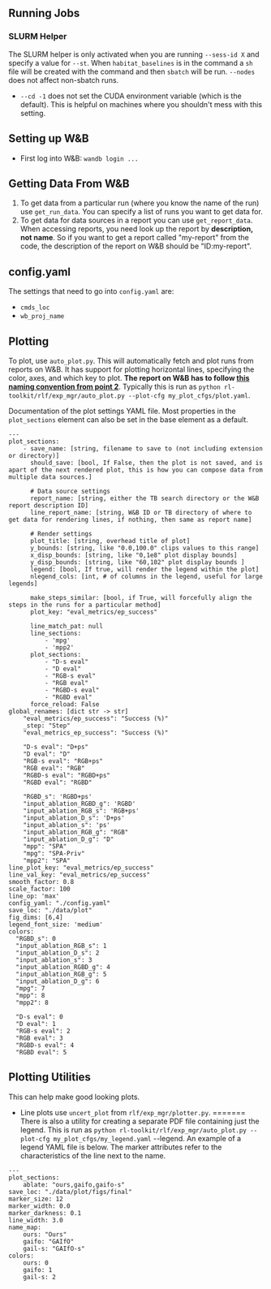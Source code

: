 ## Running Jobs
### SLURM Helper
The SLURM helper is only activated when you are running `--sess-id X` and
specify a value for `--st`. When `habitat_baselines` is in the command a
`sh` file will be created with the command and then `sbatch` will be run.
`--nodes` does not affect non-sbatch runs. 

- `--cd -1` does not set the CUDA environment variable (which is the default). This is helpful on
  machines where you shouldn't mess with this setting. 

## Setting up W&B
- First log into W&B: `wandb login ...`


## Getting Data From W&B
1. To get data from a particular run (where you know the name of the run) use
  `get_run_data`. You can specify a list of runs you want to get data for. 
2. To get data for data sources in a report you can use `get_report_data`. When accessing reports, you need look up the report by **description, not name**. So if you want to get a report called "my-report" from the code, the description of the report on W&B should be "ID:my-report". 

## config.yaml
The settings that need to go into `config.yaml` are:
- `cmds_loc`
- `wb_proj_name`

## Plotting 
To plot, use `auto_plot.py`. This will automatically fetch and plot runs from
reports on W&B. It has support for plotting horizontal lines, specifying the
color, axes, and which key to plot. **The report on W&B has to follow [this
naming convention from point
2](https://github.com/ASzot/rl-toolkit/tree/master/rlf/exp_mgr#getting-data-from-wb)**.
Typically this is run as `python rl-toolkit/rlf/exp_mgr/auto_plot.py --plot-cfg
my_plot_cfgs/plot.yaml`. 

Documentation of the plot settings YAML file. Most properties in the
`plot_sections` element can also be set in the base element as a default. 
```
---
plot_sections:
    - save_name: [string, filename to save to (not including extension or directory)]
      should_save: [bool, If False, then the plot is not saved, and is apart of the next rendered plot, this is how you can compose data from multiple data sources.]

      # Data source settings
      report_name: [string, either the TB search directory or the W&B report description ID]
      line_report_name: [string, W&B ID or TB directory of where to get data for rendering lines, if nothing, then same as report name]

      # Render settings
      plot_title: [string, overhead title of plot]
      y_bounds: [string, like "0.0,100.0" clips values to this range]
      x_disp_bounds: [string, like "0,1e8" plot display bounds]
      y_disp_bounds: [string, like "60,102" plot display bounds ]
      legend: [bool, If true, will render the legend within the plot]
      nlegend_cols: [int, # of columns in the legend, useful for large legends]

      make_steps_similar: [bool, if True, will forcefully align the steps in the runs for a particular method]
      plot_key: "eval_metrics/ep_success"

      line_match_pat: null
      line_sections:
          - 'mpg'
          - 'mpp2'
      plot_sections:
          - "D-s eval"
          - "D eval"
          - "RGB-s eval"
          - "RGB eval"
          - "RGBD-s eval"
          - "RGBD eval"
      force_reload: False
global_renames: [dict str -> str]
    "eval_metrics/ep_success": "Success (%)"
    _step: "Step"
    "eval_metrics_ep_success": "Success (%)"

    "D-s eval": "D+ps"
    "D eval": "D"
    "RGB-s eval": "RGB+ps"
    "RGB eval": "RGB"
    "RGBD-s eval": "RGBD+ps"
    "RGBD eval": "RGBD"

    "RGBD_s": 'RGBD+ps'
    "input_ablation_RGBD_g": 'RGBD'
    "input_ablation_RGB_s": 'RGB+ps'
    "input_ablation_D_s": 'D+ps'
    "input_ablation_s": 'ps'
    "input_ablation_RGB_g": "RGB"
    "input_ablation_D_g": "D"
    "mpp": "SPA"
    "mpg": "SPA-Priv"
    "mpp2": "SPA"
line_plot_key: "eval_metrics/ep_success"
line_val_key: "eval_metrics/ep_success"
smooth_factor: 0.8
scale_factor: 100
line_op: 'max'
config_yaml: "./config.yaml"
save_loc: "./data/plot"
fig_dims: [6,4]
legend_font_size: 'medium'
colors:
  "RGBD_s": 0
  "input_ablation_RGB_s": 1
  "input_ablation_D_s": 2
  "input_ablation_s": 3
  "input_ablation_RGBD_g": 4
  "input_ablation_RGB_g": 5
  "input_ablation_D_g": 6
  "mpg": 7
  "mpp": 8
  "mpp2": 8

  "D-s eval": 0
  "D eval": 1
  "RGB-s eval": 2
  "RGB eval": 3
  "RGBD-s eval": 4
  "RGBD eval": 5
```


## Plotting Utilities
This can help make good looking plots. 
* Line plots use `uncert_plot` from `rlf/exp_mgr/plotter.py`. 
=======
There is also a utility for creating a separate PDF file containing just the
legend. This is run as `python rl-toolkit/rlf/exp_mgr/auto_plot.py --plot-cfg
my_plot_cfgs/my_legend.yaml` --legend. An example of a legend YAML file is
below. The marker attributes refer to the characteristics of the line next to
the name. 

```
---
plot_sections:
    ablate: "ours,gaifo,gaifo-s"
save_loc: "./data/plot/figs/final"
marker_size: 12
marker_width: 0.0
marker_darkness: 0.1
line_width: 3.0
name_map:
    ours: "Ours"
    gaifo: "GAIfO"
    gail-s: "GAIfO-s"
colors:
    ours: 0 
    gaifo: 1
    gail-s: 2
```
